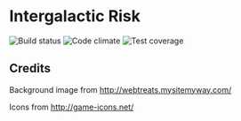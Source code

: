 # Intergalactic Risk

![Build status](https://img.shields.io/travis/binary-koan/devtrain-risk.svg?style=flat-square)
![Code climate](https://img.shields.io/codeclimate/github/binary-koan/devtrain-risk.svg?style=flat-square)
![Test coverage](https://img.shields.io/codeclimate/github/coverage/binary-koan/devtrain-risk.svg?style=flat-square)

## Credits

Background image from http://webtreats.mysitemyway.com/

Icons from http://game-icons.net/
